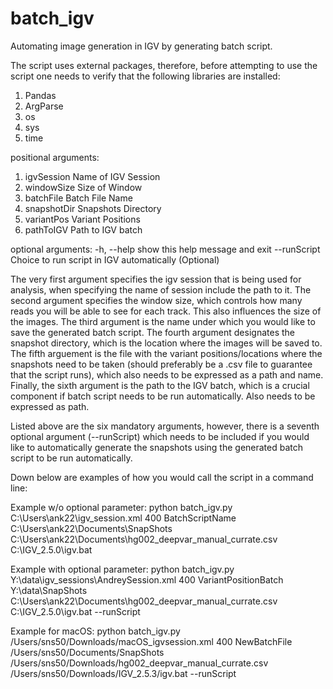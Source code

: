# batch_igv
Automating image generation in IGV by generating batch script.

The script uses external packages, therefore, before attempting to use the script one needs to verify that the following libraries are installed:
  1. Pandas
  2. ArgParse
  3. os
  4. sys
  5. time

positional arguments:
  1. igvSession   Name of IGV Session
  2. windowSize   Size of Window
  3. batchFile    Batch File Name
  4. snapshotDir  Snapshots Directory
  5. variantPos   Variant Positions
  6. pathToIGV    Path to IGV batch

optional arguments:
  -h, --help   show this help message and exit
  --runScript  Choice to run script in IGV automatically (Optional)

The very first argument specifies the igv session that is being used for analysis, when specifying the name of session include the path to it.
The second argument specifies the window size, which controls how many reads you will be able to see for each track. This also influences the size of the images.
The third argument is the name under which you would like to save the generated batch script.
The fourth argument designates the snapshot directory, which is the location where the images will be saved to.
The fifth arguement is the file with the variant positions/locations where the snapshots need to be taken (should preferably be a .csv file to guarantee that the script runs),
which also needs to be expressed as a path and name.
Finally, the sixth argument is the path to the IGV batch, which is a crucial component if batch script needs to be run automatically. Also needs to be expressed as path.

Listed above are the six mandatory arguments, however, there is a seventh optional argument (--runScript) which needs to be included if you would like to automatically generate 
the snapshots using the generated batch script to be run automatically.

Down below are examples of how you would call the script in a command line:

Example w/o optional parameter: 
python batch_igv.py C:\Users\ank22\igv_session.xml 400 BatchScriptName C:\Users\ank22\Documents\SnapShots C:\Users\ank22\Documents\hg002_deepvar_manual_currate.csv C:\IGV_2.5.0\igv.bat 

Example with optional parameter: 
python batch_igv.py Y:\data\igv_sessions\AndreySession.xml 400 VariantPositionBatch Y:\data\SnapShots C:\Users\ank22\Documents\hg002_deepvar_manual_currate.csv C:\IGV_2.5.0\igv.bat --runScript

Example for macOS:
python batch_igv.py /Users/sns50/Downloads/macOS_igvsession.xml 400 NewBatchFile /Users/sns50/Documents/SnapShots /Users/sns50/Downloads/hg002_deepvar_manual_currate.csv /Users/sns50/Downloads/IGV_2.5.3/igv.bat --runScript
